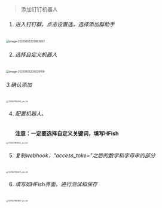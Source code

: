 

> 添加钉钉机器人

1. ###### 进入钉钉群，点击设置选，选择添加群助手

<img src="http://img.threatbook.cn/hfish/image-20210803203953937.png" alt="image-20210803203953937" style="zoom: 50%;" />

2. ###### 选择自定义机器人

<img src="http://img.threatbook.cn/hfish/image-20210803204029159.png" alt="image-20210803204029159" style="zoom:50%;" />

###### 3.确认添加

<img src="http://img.threatbook.cn/hfish/1301627983256_.pic_hd.jpg" alt="1301627983256_.pic_hd" style="zoom:33%;" />

4. ###### 配置机器人。

   **注意：一定要选择自定义关键词，填写HFish**

<img src="http://img.threatbook.cn/hfish/1311627983622_.pic_hd.jpg" alt="1311627983622_.pic_hd" style="zoom:33%;" />

5. ###### 复制webhook，"access_toke="之后的数字和字母串的部分

<img src="http://img.threatbook.cn/hfish/1321627983675_.pic_hd.jpg" alt="1321627983675_.pic_hd" style="zoom:33%;" />

6. ###### 填写如HFish界面，进行测试和保存

<img src="http://img.threatbook.cn/hfish/1331627983967_.pic_hd.jpg" alt="1331627983967_.pic_hd" style="zoom:33%;" />

